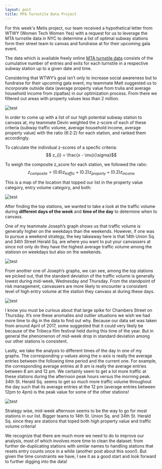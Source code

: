 ```yaml
---
layout: post
title: MTA Turnstile Data Project
---
```


For this week's Metis project, our team received a hypothetical letter from WTWY (Women Tech Women Yes) with a request for us to leverage the MTA turnstile data in NYC to determine a list of optimal subway stations form their street team to canvas and fundraise at for their upcoming gala event.

The data which is available freely online [MTA turnstile data](http://web.mta.info/developers/turnstile.html#main-content) consists of the cumulative number of entries and exits for each turnstile in a respective subway station up to a given date and time.

Considering that WTWY’s goal isn’t only to increase social awareness but to fundraise for their upcoming gala event, my teammate Matt suggested us to incorporate outside data (average property value from trulia and average household income from zipatlas) in our optimization process. From there we filtered out areas with property values less than 2 million.

![test](https://github.com/willtseng12/willtseng12.github.io/raw/master/images/blog1_images/data.png)

In order to come up with a list of our high potential subway station to canvass at, my teammate Devin weighted the z-score of each of these criteria (subway traffic volume, average household income, average property value) with the ratio (6:2:2) for each station, and ranked them accordingly.

To calculate the individual z-scores of a specfic criteria:  
$$ z_{i} = \frac{x - \mu}{\sigma}$$  

To weigh the composite z_score for each station, we followed the ratio:  
$$z_{composite} = (0.6) z_{traffic} + (0.2) z_{property} + (0.2) z_{income}$$  

This is a map of the location that topped our list in the property value category, entry volume category, and both:  

![test](https://github.com/willtseng12/willtseng12.github.io/raw/master/images/blog1_images/map.png)


After finding the top stations, we wanted to take a look at the traffic volume during **different days of the week** and **time of the day** to determine when to canvass.

One of my teammate Joseph’s graph shows us that traffic volume is generally higher on the weekdays than the weekends. However, if one was to pursue a weekend strategy, the key takeaway here is that 14th Union Sq. and 34th Street Herald Sq. are where you want to put your canvassers at since not only do they have the highest average traffic volume among the statiosn on weekdays but also on the weekends.

![test](https://github.com/willtseng12/willtseng12.github.io/raw/master/images/blog1_images/bar_chart_most_appealing.png)

From another one of Joseph’s graphs, we can see, among the top stations we picked out, that the standard deviation of the traffic volume is generally lowest during mid-week, Wednesday and Thursday. From the standpoint of risk management, canvassers are more likely to encounter a consistent level of high entry volume at the station they canvass at during these days. 

![test](https://github.com/willtseng12/willtseng12.github.io/raw/master/images/blog1_images/line_chart_most_appealing.png)

I know you must be curious about that large spike for Chambers Street on Thursday. It’s one these anomalies and outlier situations we wish we had more time to dig in the data to find out why. Because our data set was taken from around April of 2017, some suggested that it could very likely be because of the Tribeca film festival held during this time of the year. But in general the phenomenon of mid-week drop in standard deviation among our other stations is consistent.

Lastly, we take the analysis to different times of the day in one of my graphs. The corresponding y-values along the x-axis is really the average entries between the following time period and the current one. For example, the corresponding average entries at 8 am is really the average entries between 8 am and 12 pm. We certainly seem to get a lot more traffic at these stations during the afternoon peak hours versus the morning peak. 34th St. Herald Sq. seems to get so much more traffic volume throughout the day such that its average entries at the 12 pm (average entries between 12pm to 4pm) is the peak value for some of the other stations!

![test](https://github.com/willtseng12/willtseng12.github.io/raw/master/images/blog1_images/time_of_day.png)

Strategy wise, mid-week afternoon seems to be the way to go for most stations in our list.  Bigger teams to 14th St. Union Sq. and 34th St. Herald Sq. since they are stations that toped both high property value and traffic volume criteria!

We recognize that there are much more we need to do to improve our analysis, most of which involves more time to clean the dataset: from further de-duplicating stations with similar names to handling stations that resets entry counts once in a while (another post about this soon!). But given the time constraints we have, I see it as a good start and look forward to further digging into the data!

  
